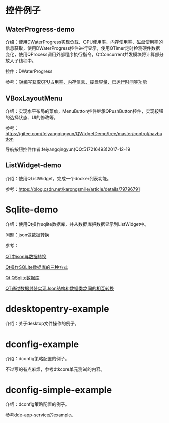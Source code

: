 # 控件例子

## WaterProgress-demo

介绍：使用DWaterProgress实现负载、CPU使用率、内存使用率、磁盘使用率的信息获取，使用DWaterProgress控件进行显示，使用QTimer定时检测硬件数据变化，使用QProcess调用外部程序执行指令，QtConcurrent并发模块将计算部分放入子线程中。

控件：DWaterProgress

参考：[Qt编写获取CPU占用率、内存信息、硬盘容量、已运行时间等功能](http://www.qtcn.org/bbs/read-htm-tid-60613.html)

## VBoxLayoutMenu

介绍：实现水平布局的菜单，MenuButton控件继承QPushButton控件，实现按钮的选择状态、UI的修改等。

参考：https://gitee.com/feiyangqingyun/QWidgetDemo/tree/master/control/navbutton

导航按钮控件作者:feiyangqingyun(QQ:517216493)2017-12-19

## ListWidget-demo

介绍：使用QListWidget，完成一个docker列表功能。

参考：https://blog.csdn.net/karongsmile/article/details/79796791

# Sqlite-demo

介绍：使用Qt操作sqlite数据库，并从数据库把数据显示到ListWidget中。

问题：json做数据转换

参考：

[QT中json与数据转换](https://blog.csdn.net/dimake/article/details/127226106)

[Qt操作SQLite数据库的三种方式](https://blog.csdn.net/fuhanghang/article/details/124456862)

[Qt QSqlite数据库](https://blog.csdn.net/kchmmd/article/details/122625874)

[QT通过数据封装实现Json结构和数据类之间的相互转换](https://blog.csdn.net/Cappuccino_jay/article/details/126604433?spm=1001.2101.3001.6650.2&utm_medium=distribute.pc_relevant.none-task-blog-2%7Edefault%7EYuanLiJiHua%7EPosition-2-126604433-blog-127226106.pc_relevant_3mothn_strategy_recovery&depth_1-utm_source=distribute.pc_relevant.none-task-blog-2%7Edefault%7EYuanLiJiHua%7EPosition-2-126604433-blog-127226106.pc_relevant_3mothn_strategy_recovery&utm_relevant_index=3)

# ddesktopentry-example

介绍：关于desktop文件操作的例子。

# dconfig-example

介绍：dconfig策略配置的例子。

不过写的有点麻烦，参考dtkcore单元测试的内容。

# dconfig-simple-example

介绍：dconfig策略配置的例子。

参考dde-app-service的example。
